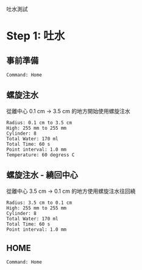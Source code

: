 
吐水測試

# Step 1: 吐水


## 事前準備 

``` operations
Command: Home
```


## 螺旋注水

從離中心 0.1 cm -> 3.5 cm 的地方開始使用螺旋注水

``` spiral_total_water
Radius: 0.1 cm to 3.5 cm
High: 255 mm to 255 mm
Cylinder: 8
Total Water: 170 ml
Total Time: 60 s
Point interval: 1.0 mm
Temperature: 60 degress C
```

## 螺旋注水 - 繞回中心

從離中心 3.5 cm -> 0.1 cm 的地方使用螺旋注水往回繞

``` spiral_total_water
Radius: 3.5 cm to 0.1 cm
High: 255 mm to 255 mm
Cylinder: 8
Total Water: 170 ml
Total Time: 60 s
Point interval: 1.0 mm
```

## HOME

``` operations
Command: Home
```
